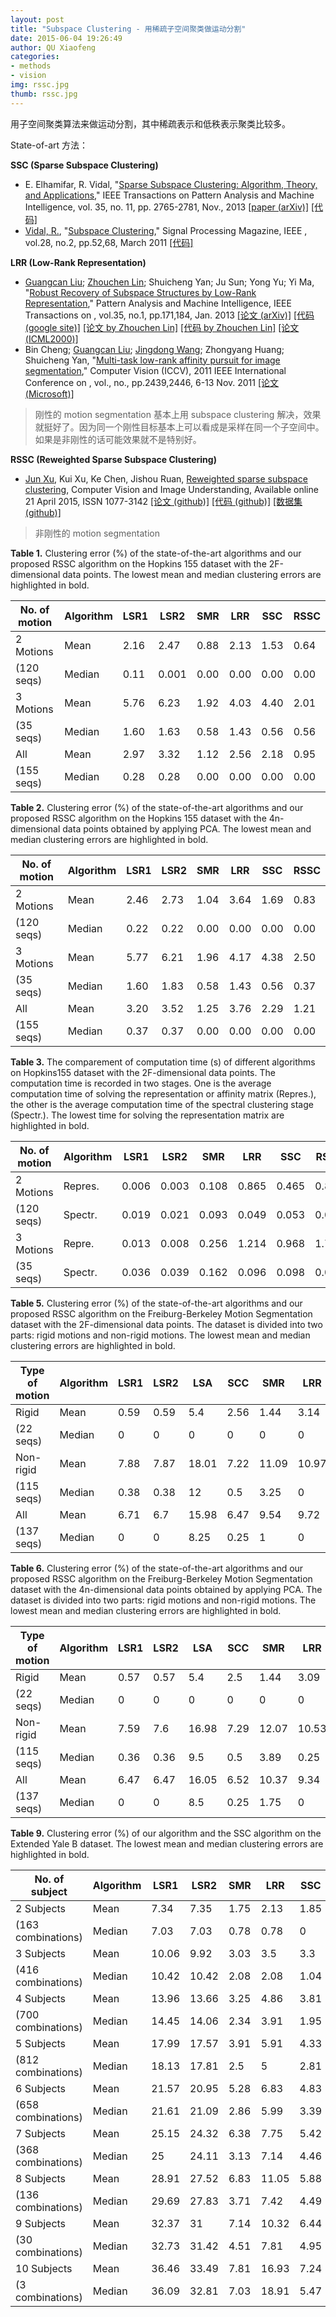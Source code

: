 ```yaml
---
layout: post
title: "Subspace Clustering - 用稀疏子空间聚类做运动分割"
date: 2015-06-04 19:26:49
author: QU Xiaofeng
categories:
- methods
- vision
img: rssc.jpg
thumb: rssc.jpg
---
```


用子空间聚类算法来做运动分割，其中稀疏表示和低秩表示聚类比较多。

State-of-art 方法：

**SSC (Sparse Subspace Clustering)**

+ E. Elhamifar, R. Vidal, "[Sparse Subspace Clustering: Algorithm, Theory, and Applications](http://ieeexplore.ieee.org/xpl/articleDetails.jsp?arnumber=6482137)," IEEE Transactions on Pattern Analysis and Machine Intelligence, vol. 35, no. 11, pp. 2765-2781, Nov., 2013 [[paper  (arXiv)]](http://arxiv.org/abs/1203.1005) [[代码]](http://vision.jhu.edu/code/)
+ [Vidal, R.][vidal], "[Subspace Clustering](http://ieeexplore.ieee.org/xpls/abs_all.jsp?arnumber=5714408&tag=1)," Signal Processing Magazine, IEEE , vol.28, no.2, pp.52,68, March 2011 [[代码]](http://vision.jhu.edu/code/)

**LRR (Low-Rank Representation)**

+ [Guangcan Liu][liu]; [Zhouchen Lin][lin]; Shuicheng Yan; Ju Sun; Yong Yu; Yi Ma, "[Robust Recovery of Subspace Structures by Low-Rank Representation](http://ieeexplore.ieee.org/stamp/stamp.jsp?tp=&arnumber=6180173&isnumber=6353858)," Pattern Analysis and Machine Intelligence, IEEE Transactions on , vol.35, no.1, pp.171,184, Jan. 2013 [[论文  (arXiv)]](http://arxiv.org/abs/1010.2955) [[代码 (google site)]](https://sites.google.com/site/guangcanliu/) [[论文 by Zhouchen Lin]](http://www.cis.pku.edu.cn/faculty/vision/zlin/Publications/2013-TPAMI-LRR.pdf) [[代码 by Zhouchen Lin]](http://www.cis.pku.edu.cn/faculty/vision/zlin/lrr(motion_face).zip) [[论文 (ICML2000)]](http://www.icml2010.org/papers/521.pdf)
+ Bin Cheng; [Guangcan Liu][liu]; [Jingdong Wang][wang]; Zhongyang Huang; Shuicheng Yan, "[Multi-task low-rank affinity pursuit for image segmentation](http://ieeexplore.ieee.org/stamp/stamp.jsp?tp=&arnumber=6126528&isnumber=6126217)," Computer Vision (ICCV), 2011 IEEE International Conference on , vol., no., pp.2439,2446, 6-13 Nov. 2011 [[论文 (Microsoft)]](http://research.microsoft.com/en-us/um/people/jingdw/pubs/iccv11-segmentation.pdf)

> 刚性的 motion segmentation 基本上用 subspace clustering 解决，效果就挺好了。因为同一个刚性目标基本上可以看成是采样在同一个子空间中。如果是非刚性的话可能效果就不是特别好。

**RSSC (Reweighted Sparse Subspace Clustering)**

+ [Jun Xu][xu], Kui Xu, Ke Chen, Jishou Ruan, [Reweighted sparse subspace clustering](http://www.sciencedirect.com/science/article/pii/S1077314215000879), Computer Vision and Image Understanding, Available online 21 April 2015, ISSN 1077-3142 [[论文 (github)]](http://csjunxu.github.io/blog/paper/RSSC.pdf) [[代码 (github)]](http://csjunxu.github.io/blog/code/RSSC.zip) [[数据集 (github)]](http://csjunxu.github.io/blog/datasets/FBMS137.zip)

> 非刚性的 motion segmentation

**Table 1.** Clustering error (%) of the state-of-the-art algorithms and our proposed RSSC algorithm on the Hopkins 155 dataset with the 2F-dimensional data points. The lowest mean and median clustering errors are highlighted in bold.

| No. of motion | Algorithm | LSR1 | LSR2  | SMR  | LRR  | SSC  | RSSC |
|---------------|-----------|------|-------|------|------|------|------|
| 2 Motions     | Mean      | 2.16 | 2.47  | 0.88 | 2.13 | 1.53 | 0.64 |
| (120 seqs)    | Median    | 0.11 | 0.001 | 0.00 | 0.00 | 0.00 | 0.00 |
| 3 Motions     | Mean      | 5.76 | 6.23  | 1.92 | 4.03 | 4.40 | 2.01 |
| (35 seqs)     | Median    | 1.60 | 1.63  | 0.58 | 1.43 | 0.56 | 0.56 |
| All           | Mean      | 2.97 | 3.32  | 1.12 | 2.56 | 2.18 | 0.95 |
| (155 seqs)    | Median    | 0.28 | 0.28  | 0.00 | 0.00 | 0.00 | 0.00 |

**Table 2.** Clustering error (%) of the state-of-the-art algorithms and our proposed RSSC algorithm on the Hopkins 155 dataset with the 4n-dimensional data points obtained by applying PCA. The lowest mean and median clustering errors are highlighted in bold.

| No. of motion | Algorithm | LSR1 | LSR2 | SMR  | LRR  | SSC  | RSSC |
|---------------|-----------|------|------|------|------|------|------|
| 2 Motions     | Mean      | 2.46 | 2.73 | 1.04 | 3.64 | 1.69 | 0.83 |
| (120 seqs)    | Median    | 0.22 | 0.22 | 0.00 | 0.00 | 0.00 | 0.00 |
| 3 Motions     | Mean      | 5.77 | 6.21 | 1.96 | 4.17 | 4.38 | 2.50 |
| (35 seqs)     | Median    | 1.60 | 1.83 | 0.58 | 1.43 | 0.56 | 0.37 |
| All           | Mean      | 3.20 | 3.52 | 1.25 | 3.76 | 2.29 | 1.21 |
| (155 seqs)    | Median    | 0.37 | 0.37 | 0.00 | 0.00 | 0.00 | 0.00 |

**Table 3.** The comparement of computation time (s) of different algorithms on Hopkins155 dataset with the 2F-dimensional data points. The computation time is recorded in two stages. One is the average computation time of solving the representation or affinity matrix (Repres.), the other is the average computation time of the spectral clustering stage (Spectr.). The lowest time for solving the representation matrix are highlighted in bold.

| No. of motion | Algorithm | LSR1  | LSR2  | SMR   | LRR   | SSC   | RSSC  |
|---------------|-----------|-------|-------|-------|-------|-------|-------|
| 2 Motions     | Repres.   | 0.006 | 0.003 | 0.108 | 0.865 | 0.465 | 0.813 |
| (120 seqs)    | Spectr.   | 0.019 | 0.021 | 0.093 | 0.049 | 0.053 | 0.047 |
| 3 Motions     | Repre.    | 0.013 | 0.008 | 0.256 | 1.214 | 0.968 | 1.740 |
| (35 seqs)     | Spectr.   | 0.036 | 0.039 | 0.162 | 0.096 | 0.098 | 0.094 |

**Table 5.** Clustering error (%) of the state-of-the-art algorithms and our proposed RSSC algorithm on the Freiburg-Berkeley Motion Segmentation dataset with the 2F-dimensional data points. The dataset is divided into two parts: rigid motions and non-rigid motions. The lowest mean and median clustering errors are highlighted in bold.

| Type of motion | Algorithm | LSR1 | LSR2 | LSA   | SCC  | SMR   | LRR   | SSC  | RSSC |
|----------------|-----------|------|------|-------|------|-------|-------|------|------|
| Rigid          | Mean      | 0.59 | 0.59 | 5.4   | 2.56 | 1.44  | 3.14  | 1.31 | 1.2  |
| (22 seqs)      | Median    | 0    | 0    | 0     | 0    | 0     | 0     | 0    | 0    |
| Non-rigid      | Mean      | 7.88 | 7.87 | 18.01 | 7.22 | 11.09 | 10.97 | 8.61 | 7.45 |
| (115 seqs)     | Median    | 0.38 | 0.38 | 12    | 0.5  | 3.25  | 0     | 0    | 0    |
| All            | Mean      | 6.71 | 6.7  | 15.98 | 6.47 | 9.54  | 9.72  | 7.45 | 6.44 |
| (137 seqs)     | Median    | 0    | 0    | 8.25  | 0.25 | 1     | 0     | 0    | 0    |

**Table 6.** Clustering error (%) of the state-of-the-art algorithms and our proposed RSSC algorithm on the Freiburg-Berkeley Motion Segmentation dataset with the 4n-dimensional data points obtained by applying PCA. The dataset is divided into two parts: rigid motions and non-rigid motions. The lowest mean and median clustering errors are highlighted in bold.

| Type of motion | Algorithm | LSR1 | LSR2 | LSA   | SCC  | SMR   | LRR   | SSC  | RSSC |
|----------------|-----------|------|------|-------|------|-------|-------|------|------|
| Rigid          | Mean      | 0.57 | 0.57 | 5.4   | 2.5  | 1.44  | 3.09  | 1.31 | 1.24 |
| (22 seqs)      | Median    | 0    | 0    | 0     | 0    | 0     | 0     | 0    | 0    |
| Non-rigid      | Mean      | 7.59 | 7.6  | 16.98 | 7.29 | 12.07 | 10.53 | 8.78 | 6.68 |
| (115 seqs)     | Median    | 0.36 | 0.36 | 9.5   | 0.5  | 3.89  | 0.25  | 0    | 0    |
| All            | Mean      | 6.47 | 6.47 | 16.05 | 6.52 | 10.37 | 9.34  | 7.58 | 5.81 |
| (137 seqs)     | Median    | 0    | 0    | 8.5   | 0.25 | 1.75  | 0     | 0    | 0    |

**Table 9.** Clustering error (%) of our algorithm and the SSC algorithm on the Extended Yale B dataset. The lowest mean and median clustering errors are highlighted in bold.

| No. of subject     | Algorithm | LSR1  | LSR2  | SMR  | LRR   | SSC  | RSSC |
|--------------------|-----------|-------|-------|------|-------|------|------|
| 2 Subjects         | Mean      | 7.34  | 7.35  | 1.75 | 2.13  | 1.85 | 0.57 |
| (163 combinations) | Median    | 7.03  | 7.03  | 0.78 | 0.78  | 0    | 0    |
| 3 Subjects         | Mean      | 10.06 | 9.92  | 3.03 | 3.5   | 3.3  | 1.09 |
| (416 combinations) | Median    | 10.42 | 10.42 | 2.08 | 2.08  | 1.04 | 0    |
| 4 Subjects         | Mean      | 13.96 | 13.66 | 3.25 | 4.86  | 3.81 | 1.65 |
| (700 combinations) | Median    | 14.45 | 14.06 | 2.34 | 3.91  | 1.95 | 0.39 |
| 5 Subjects         | Mean      | 17.99 | 17.57 | 3.91 | 5.91  | 4.33 | 2.21 |
| (812 combinations) | Median    | 18.13 | 17.81 | 2.5  | 5     | 2.81 | 0.62 |
| 6 Subjects         | Mean      | 21.57 | 20.95 | 5.28 | 6.83  | 4.83 | 2.79 |
| (658 combinations) | Median    | 21.61 | 21.09 | 2.86 | 5.99  | 3.39 | 1.3  |
| 7 Subjects         | Mean      | 25.15 | 24.32 | 6.38 | 7.75  | 5.42 | 3.43 |
| (368 combinations) | Median    | 25    | 24.11 | 3.13 | 7.14  | 4.46 | 1.79 |
| 8 Subjects         | Mean      | 28.91 | 27.52 | 6.83 | 11.05 | 5.88 | 3.97 |
| (136 combinations) | Median    | 29.69 | 27.83 | 3.71 | 7.42  | 4.49 | 1.86 |
| 9 Subjects         | Mean      | 32.37 | 31    | 7.14 | 10.32 | 6.44 | 4.57 |
| (30 combinations)  | Median    | 32.73 | 31.42 | 4.51 | 7.81  | 4.95 | 2.69 |
| 10 Subjects        | Mean      | 36.46 | 33.49 | 7.81 | 16.93 | 7.24 | 4.79 |
| (3 combinations)   | Median    | 36.09 | 32.81 | 7.03 | 18.91 | 5.47 | 3.28 |

[liu]:https://sites.google.com/site/guangcanliu/
[lin]:http://www.cis.pku.edu.cn/faculty/vision/zlin/zlin.htm
[vidal]:http://cis.jhu.edu/~rvidal/
[xu]:http://csjunxu.github.io/blog/
[wang]:http://research.microsoft.com/en-us/um/people/jingdw/
